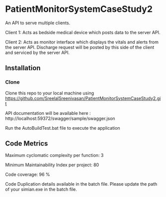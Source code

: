 # PatientMonitorSystemCaseStudy2

An API to serve multiple clients. 

Client 1: Acts as bedside medical device which posts data to the server API.

Client 2: Acts as monitor interface which displays the vitals and alerts from the server API. Discharge request will be posted by this side of the client and serviced by the server API.

## Installation

### Clone 

Clone this repo to your local machine using https://github.com/SreelalSreenivasan/PatientMonitorSystemCaseStudy2.git

API documentation will  be available here : http://localhost:59372/swagger/sample/swagger.json

Run the AutoBuildTest.bat file to execute the application

## Code Metrics

Maximum cyclomatic complexity per function: 3

Minimum Maintainability Index per project: 80 

Code coverage: 96 %

Code Duplication details available in the batch file. Please update the path of your simian.exe in the batch file.

